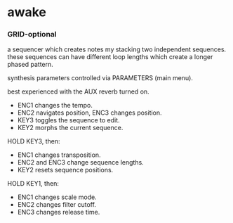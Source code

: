 ---
---

# awake

### GRID-optional

a sequencer which creates notes my stacking two independent sequences. these sequences can have different loop lengths which create a longer phased pattern.

synthesis parameters controlled via PARAMETERS (main menu).

best experienced with the AUX reverb turned on.

- ENC1 changes the tempo.
- ENC2 navigates position, ENC3 changes position.
- KEY3 toggles the sequence to edit.
- KEY2 morphs the current sequence.

HOLD KEY3, then:
- ENC1 changes transposition.
- ENC2 and ENC3 change sequence lengths.
- KEY2 resets sequence positions.

HOLD KEY1, then:
- ENC1 changes scale mode.
- ENC2 changes filter cutoff.
- ENC3 changes release time.

